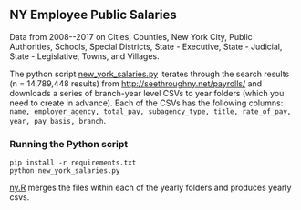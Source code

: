 ## NY Employee Public Salaries

Data from 2008--2017 on Cities, Counties, New York City, Public Authorities,  Schools, Special Districts, State - Executive, State - Judicial, State - Legislative, Towns, and Villages.

The python script [new_york_salaries.py](new_york_salaries.py) iterates through the search results (n = 14,789,448 results) from http://seethroughny.net/payrolls/ and downloads a series of branch-year level CSVs to year folders (which you need to create in advance). Each of the CSVs has the following columns: `name, employer_agency, total_pay, subagency_type, title, rate_of_pay, year, pay_basis, branch`.

### Running the Python script
```
pip install -r requirements.txt
python new_york_salaries.py
```

[ny.R](ny.R) merges the files within each of the yearly folders and produces yearly csvs.
